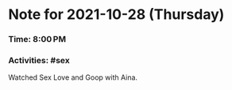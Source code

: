 # Note for 2021-10-28 (Thursday)
### Time: 8:00 PM
### Activities: #sex

Watched Sex Love and Goop with Aina.
